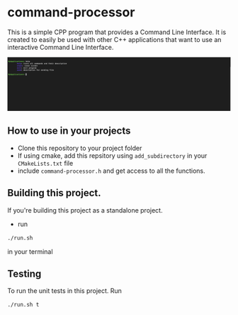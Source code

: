 # command-processor
This is a simple CPP program that provides a Command Line Interface. 
It is created to easily be used with other C++ applications that want to use an interactive Command Line Interface. 

![image](docs/Screenshot%202025-05-09%20at%2018.31.06.png)

## How to use in your projects
- Clone this repository to your project folder
- If using cmake, add this repsitory using `add_subdirectory` in your `CMakeLists.txt` file
- include `command-processor.h` and get access to all the functions. 

## Building this project. 
If you're building this project as a standalone project. 
- run 
```bash
./run.sh
```
in your terminal

## Testing
To run the unit tests in this project. Run 
```
./run.sh t
```